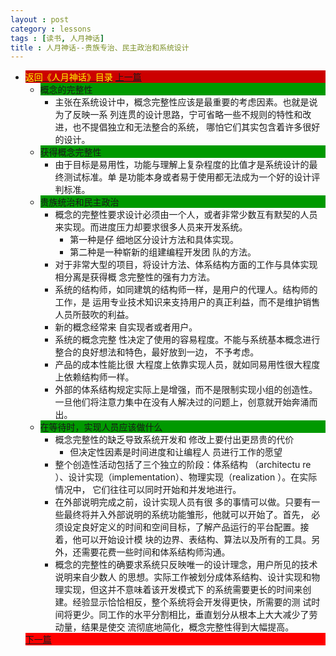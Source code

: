 ```yaml
---
layout : post
category : lessons
tags : [读书, 人月神话]
title : 人月神话--贵族专治、民主政治和系统设计
---
```


<div><ul>
	<li><div style="background-color:#cc0000;">
<a href="/lessons/2013/01/30/man-month-read00/" title="返回《人月神话》目录"><font color="#FFFF00" >返回《人月神话》目录</font></a>
<a href="/lessons/2013/03/11/man-month-read03/" title="上一篇">上一篇</a></div>
		<ul>
	<li><div style="background-color:#009900;">概念的完整性</div>
		<ul>
	<li><div>主张在系统设计中，概念完整性应该是最重要的考虑因素。也就是说为了反映一系 列连贯的设计思路，宁可省略一些不规则的特性和改进，也不提倡独立和无法整合的系统， 哪怕它们其实包含着许多很好的设计。</div></li></ul></li>
	<li><div style="background-color:#009900;">获得概念完整性</div>
		<ul>
	<li><div>由于目标是易用性，功能与理解上复杂程度的比值才是系统设计的最终测试标准。单 是功能本身或者易于使用都无法成为一个好的设计评判标准。</div></li></ul></li>
	<li><div style="background-color:#009900;">贵族统治和民主政治</div>
		<ul>
	<li><div>概念的完整性要求设计必须由一个人，或者非常少数互有默契的人员来实现。而进度压力却要求很多人员来开发系统。</div>
		<ul>
	<li><div>第一种是仔 细地区分设计方法和具体实现。</div></li>
	<li><div>第二种是一种崭新的组建编程开发团 队的方法。</div></li></ul></li>
	<li><div>对于非常大型的项目，将设计方法、体系结构方面的工作与具体实现相分离是获得概 念完整性的强有力方法。</div></li>
	<li><div>系统的结构师，如同建筑的结构师一样，是用户的代理人。结构师的工作，是 运用专业技术知识来支持用户的真正利益，而不是维护销售人员所鼓吹的利益。</div></li>
	<li><div>新的概念经常来 自实现者或者用户。</div></li>
	<li><div>系统的概念完整 性决定了使用的容易程度。不能与系统基本概念进行整合的良好想法和特色，最好放到一边， 不予考虑。</div></li>
	<li><div>产品的成本性能比很 大程度上依靠实现人员，就如同易用性很大程度上依赖结构师一样。</div></li>
	<li><div>外部的体系结构规定实际上是增强，而不是限制实现小组的创造性。 一旦他们将注意力集中在没有人解决过的问题上，创意就开始奔涌而出。</div></li></ul></li>
	<li><div style="background-color:#009900;">在等待时，实现人员应该做什么</div>
		<ul>
	<li><div>概念完整性的缺乏导致系统开发和 修改上要付出更昂贵的代价</div>
		<ul>
	<li><div>但决定性因素是时间进度和让编程人 员进行工作的愿望</div></li></ul></li>
	<li><div>整个创造性活动包括了三个独立的阶段：体系结构 （architectu re ）、设计实现（implementation）、物理实现（realization ）。在实际情况中， 它们往往可以同时开始和并发地进行。</div></li>
	<li><div>在外部说明完成之前，设计实现人员有很 多的事情可以做。只要有一些最终将并入外部说明的系统功能雏形，他就可以开始了。首先， 必须设定良好定义的时间和空间目标，了解产品运行的平台配置。接着，他可以开始设计模 块的边界、表结构、算法以及所有的工具。另外，还需要花费一些时间和体系结构师沟通。</div></li>
	<li><div>概念的完整性的确要求系统只反映唯一的设计理念，用户所见的技术说明来自少数人 的思想。实际工作被划分成体系结构、设计实现和物理实现，但这并不意味着该开发模式下 的系统需要更长的时间来创建。经验显示恰恰相反，整个系统将会开发得更快，所需要的测 试时间将更少。同工作的水平分割相比，垂直划分从根本上大大减少了劳动量，结果是使交 流彻底地简化，概念完整性得到大幅提高。</div></li></ul></li></ul>
	<div style="background-color:#ff0000;"><a href="/lessons/2013/03/30/man-month-read05/" title="下一篇">下一篇</a></div>
</li></ul></div>